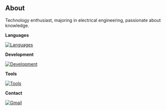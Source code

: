 ## About
Technology enthusiast, majoring in electrical engineering, passionate about knowledge.

**Languages**  

[![Languages](https://skillicons.dev/icons?i=js,typescript,c,cpp,python)](https://skillicons.dev)

**Development**  

[![Development](https://skillicons.dev/icons?i=nodejs,flask,firebase,tailwind,react,nextjs,vite)](https://skillicons.dev)

**Tools**  

[![Tools](https://skillicons.dev/icons?i=vim,vscode,github,git,arduino,discord,postman,vercel,linux)](https://skillicons.dev)

**Contact** 

[![Gmail](https://skillicons.dev/icons?i=gmail)](mailto:correa.marcos@itec.ufpa.br)
